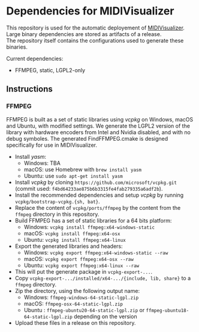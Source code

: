 # Dependencies for MIDIVisualizer

This repository is used for the automatic deployement of [MIDIVisualizer](https://github.com/kosua20/MIDIVisualizer).  
Large binary dependencies are stored as artifacts of a release.  
The repository itself contains the configurations used to generate these binaries.

Current dependencies:

* FFMPEG, static, LGPL2-only

## Instructions

### FFMPEG

FFMPEG is built as a set of static libraries using *vcpkg* on Windows, macOS and Ubuntu, with modified settings. We generate the LGPL2 version of the library with hardware encoders from Intel and Nvidia disabled, and with no debug symboles. The generated FindFFMPEG.cmake is designed specifically for use in MIDIVisualizer.

* Install *yasm*: 
  - Windows: TBA
  - macOS: use Homebrew with `brew install yasm`
  - Ubuntu: use `sudo apt-get install yasm`
* Install *vcpkg* by cloning `https://github.com/microsoft/vcpkg.git` (commit used: `f4bd64233ae875b6b3315fe4fab279335a6adf2b`).
* Install the recommended dependencies and setup *vcpkg* by running `vcpkg/bootstrap-vcpkg.{sh, bat}`.
* Replace the content of `vcpkg/ports/ffmpeg` by the content from the `ffmpeg` directory in this repository.
* Build FFMPEG has a set of static libraries for a 64 bits platform:
  - Windows: `vcpkg install ffmpeg:x64-windows-static`
  - macOS: `vcpkg install ffmpeg:x64-osx`
  - Ubuntu: `vcpkg install ffmpeg:x64-linux`
* Export the generated libraries and headers:
  - Windows: `vcpkg export ffmpeg:x64-windows-static --raw`
  - macOS: `vcpkg export ffmpeg:x64-osx --raw`
  - Ubuntu: `vcpkg export ffmpeg:x64-linux --raw`
* This will put the generate package in `vcpkg-export-...`.
* Copy `vcpkg-export-.../installed/x64-.../{include, lib, share}` to a `ffmpeg` directory.
* Zip the directory, using the following output name:
  - Windows: `ffmpeg-windows-64-static-lgpl.zip`
  - macOS: `ffmpeg-osx-64-static-lgpl.zip`
  - Ubuntu : `ffmpeg-ubuntu20-64-static-lgpl.zip` or `ffmpeg-ubuntu18-64-static-lgpl.zip` depending on the version
* Upload these files in a release on this repository.
